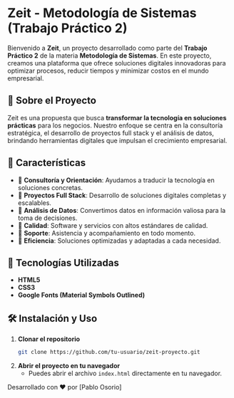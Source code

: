 # Zeit - Metodología de Sistemas (Trabajo Práctico 2)

Bienvenido a **Zeit**, un proyecto desarrollado como parte del **Trabajo Práctico 2** de la materia **Metodología de Sistemas**. En este proyecto, creamos una plataforma que ofrece soluciones digitales innovadoras para optimizar procesos, reducir tiempos y minimizar costos en el mundo empresarial.

## 🌟 Sobre el Proyecto

Zeit es una propuesta que busca **transformar la tecnología en soluciones prácticas** para los negocios. Nuestro enfoque se centra en la consultoría estratégica, el desarrollo de proyectos full stack y el análisis de datos, brindando herramientas digitales que impulsan el crecimiento empresarial.

## 🚀 Características

- 🔹 **Consultoría y Orientación**: Ayudamos a traducir la tecnología en soluciones concretas.
- 🔹 **Proyectos Full Stack**: Desarrollo de soluciones digitales completas y escalables.
- 🔹 **Análisis de Datos**: Convertimos datos en información valiosa para la toma de decisiones.
- 🔹 **Calidad**: Software y servicios con altos estándares de calidad.
- 🔹 **Soporte**: Asistencia y acompañamiento en todo momento.
- 🔹 **Eficiencia**: Soluciones optimizadas y adaptadas a cada necesidad.

## 📌 Tecnologías Utilizadas

- **HTML5**
- **CSS3**
- **Google Fonts (Material Symbols Outlined)**

## 🛠️ Instalación y Uso

1. **Clonar el repositorio**  
   ```bash
   git clone https://github.com/tu-usuario/zeit-proyecto.git
   ```
2. **Abrir el proyecto en tu navegador**  
   - Puedes abrir el archivo `index.html` directamente en tu navegador.

Desarrollado con ❤️ por [Pablo Osorio]
